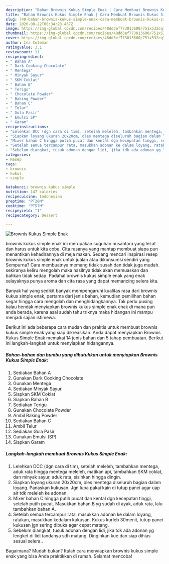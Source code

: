 ```yaml
---
description: "Bahan Brownis Kukus Simple Enak | Cara Membuat Brownis Kukus Simple Enak Yang Menggugah Selera"
title: "Bahan Brownis Kukus Simple Enak | Cara Membuat Brownis Kukus Simple Enak Yang Menggugah Selera"
slug: 749-bahan-brownis-kukus-simple-enak-cara-membuat-brownis-kukus-simple-enak-yang-menggugah-selera
date: 2020-08-22T06:34:23.437Z
image: https://img-global.cpcdn.com/recipes/48dd3ef773013600/751x532cq70/brownis-kukus-simple-enak-foto-resep-utama.jpg
thumbnail: https://img-global.cpcdn.com/recipes/48dd3ef773013600/751x532cq70/brownis-kukus-simple-enak-foto-resep-utama.jpg
cover: https://img-global.cpcdn.com/recipes/48dd3ef773013600/751x532cq70/brownis-kukus-simple-enak-foto-resep-utama.jpg
author: Ina Coleman
ratingvalue: 3.1
reviewcount: 11
recipeingredient:
- " Bahan A"
- " Dark Cooking Chocolate"
- " Mentega"
- " Minyak Sayur"
- " SKM Coklat"
- " Bahan B"
- " Terigu"
- " Chocolate Powder"
- " Baking Powder"
- " Bahan C"
- " Telur"
- " Gula Pasir"
- " Emulsi SP"
- " Garam"
recipeinstructions:
- "Lelehkan DCC (dgn cara di tim), setelah meleleh, tambahkan mentega, aduk rata hingga mentega meleleh, matikan api, tambahkan SKM coklat, dan minyak sayur, aduk rata, sisihkan hingga dingin."
- "Siapkan loyang ukuran 20x20cm, oles mentega diseluruh bagian dalam loyang. Panaskan kukusan. Jgn lupa pakai kain di tutup panci agar uap air tdk meleleh ke adonan."
- "Mixer bahan C hingga putih pucat dan kental dgn kecepatan tinggi, setelah putih pucat. Masukkan bahan B yg sudah di ayak, aduk rata, lalu tambahkan bahan A."
- "Setelah semua tercampur rata, masukkan adonan ke dalam loyang, ratakan, masukkan kedalam kukusan. Kukus kurleb 30menit, tutup panci kukusan jgn sering dibuka agar cepat matang."
- "Sebelum diangkat, tusuk adonan dengan lidi, jika tdk ada adonan yg lengket di lidi tandanya sdh matang. Dinginkan kue dan siap dihias sesuai selera.."
categories:
- Resep
tags:
- brownis
- kukus
- simple

katakunci: brownis kukus simple 
nutrition: 147 calories
recipecuisine: Indonesian
preptime: "PT28M"
cooktime: "PT57M"
recipeyield: "1"
recipecategory: Dessert

---
```



![Brownis Kukus Simple Enak](https://img-global.cpcdn.com/recipes/48dd3ef773013600/751x532cq70/brownis-kukus-simple-enak-foto-resep-utama.jpg)


brownis kukus simple enak ini merupakan suguhan nusantara yang lezat dan harus untuk kita coba. Cita rasanya yang mantap membuat siapa pun menantikan kehadirannya di meja makan.
Sedang mencari inspirasi resep brownis kukus simple enak untuk jualan atau dikonsumsi sendiri yang Sempurna? Cara membuatnya memang tidak susah dan tidak juga mudah. sekiranya keliru mengolah maka hasilnya tidak akan memuaskan dan bahkan tidak sedap. Padahal brownis kukus simple enak yang enak selayaknya punya aroma dan cita rasa yang dapat memancing selera kita.



Banyak hal yang sedikit banyak mempengaruhi kualitas rasa dari brownis kukus simple enak, pertama dari jenis bahan, kemudian pemilihan bahan segar hingga cara mengolah dan menghidangkannya. Tak perlu pusing kalau hendak menyiapkan brownis kukus simple enak enak di mana pun anda berada, karena asal sudah tahu triknya maka hidangan ini mampu menjadi sajian istimewa.


Berikut ini ada beberapa cara mudah dan praktis untuk membuat brownis kukus simple enak yang siap dikreasikan. Anda dapat menyiapkan Brownis Kukus Simple Enak memakai 14 jenis bahan dan 5 tahap pembuatan. Berikut ini langkah-langkah untuk menyiapkan hidangannya.

<!--inarticleads1-->

##### Bahan-bahan dan bumbu yang dibutuhkan untuk menyiapkan Brownis Kukus Simple Enak:

1. Sediakan  Bahan A
1. Gunakan  Dark Cooking Chocolate
1. Gunakan  Mentega
1. Sediakan  Minyak Sayur
1. Siapkan  SKM Coklat
1. Siapkan  Bahan B
1. Sediakan  Terigu
1. Gunakan  Chocolate Powder
1. Ambil  Baking Powder
1. Sediakan  Bahan C
1. Ambil  Telur
1. Sediakan  Gula Pasir
1. Gunakan  Emulsi (SP)
1. Siapkan  Garam




<!--inarticleads2-->

##### Langkah-langkah membuat Brownis Kukus Simple Enak:

1. Lelehkan DCC (dgn cara di tim), setelah meleleh, tambahkan mentega, aduk rata hingga mentega meleleh, matikan api, tambahkan SKM coklat, dan minyak sayur, aduk rata, sisihkan hingga dingin.
1. Siapkan loyang ukuran 20x20cm, oles mentega diseluruh bagian dalam loyang. Panaskan kukusan. Jgn lupa pakai kain di tutup panci agar uap air tdk meleleh ke adonan.
1. Mixer bahan C hingga putih pucat dan kental dgn kecepatan tinggi, setelah putih pucat. Masukkan bahan B yg sudah di ayak, aduk rata, lalu tambahkan bahan A.
1. Setelah semua tercampur rata, masukkan adonan ke dalam loyang, ratakan, masukkan kedalam kukusan. Kukus kurleb 30menit, tutup panci kukusan jgn sering dibuka agar cepat matang.
1. Sebelum diangkat, tusuk adonan dengan lidi, jika tdk ada adonan yg lengket di lidi tandanya sdh matang. Dinginkan kue dan siap dihias sesuai selera..




Bagaimana? Mudah bukan? Itulah cara menyiapkan brownis kukus simple enak yang bisa Anda praktikkan di rumah. Selamat mencoba!
